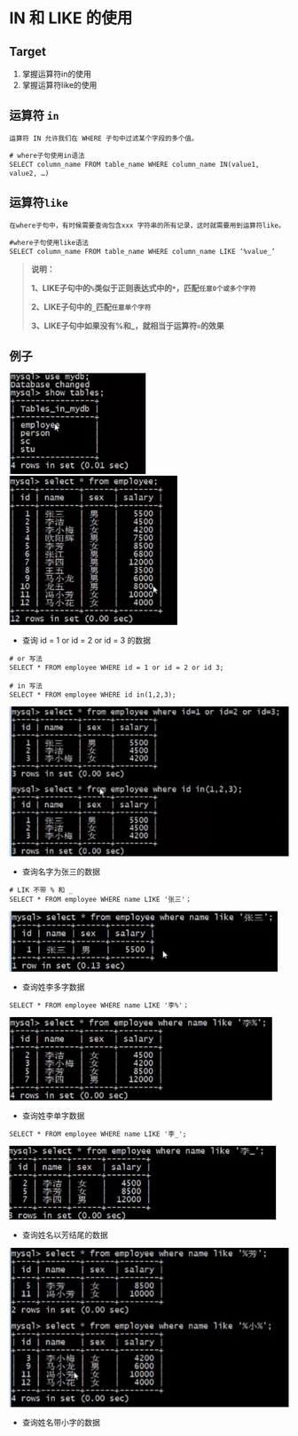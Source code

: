 # IN 和 LIKE 的使用

## Target

1. 掌握运算符in的使用 
2. 掌握运算符like的使用

## 运算符 `in` 

`运算符 IN 允许我们在 WHERE 子句中过滤某个字段的多个值。`

```mysql
# where子句使用in语法
SELECT column_name FROM table_name WHERE column_name IN(value1, value2, …)
```

## 运算符`like`

`在where子句中，有时候需要查询包含xxx 字符串的所有记录，这时就需要用到运算符like。`

```mysql
#where子句使用like语法
SELECT column_name FROM table_name WHERE column_name LIKE ‘%value_’
```

>
>
>**说明：** 
>
>**1、LIKE子句中的`%`类似于正则表达式中的`*`，匹配`任意0个或多个字符`**
>
>**2、LIKE子句中的`_`匹配`任意单个字符`** 
>
>**3、LIKE子句中如果没有%和_，就相当于运算符`=`的效果**

## 例子

<img src="Resources/15.jpg"/>

<img src="Resources/16.jpg"/>

- 查询 id = 1 or id = 2 or id = 3 的数据

```mysql
# or 写法
SELECT * FROM employee WHERE id = 1 or id = 2 or id 3;

# in 写法
SELECT * FROM employee WHERE id in(1,2,3);
```

<img src="Resources/17.jpg"/>

- 查询名字为张三的数据

```mysql
# LIK 不带 % 和 _
SELECT * FROM employee WHERE name LIKE '张三'；
```

<img src="Resources/18.jpg"/>

- 查询姓李多字数据

```mysql
SELECT * FROM employee WHERE name LIKE '李%'；
```

<img src="Resources/19.jpg"/>

- 查询姓李单字数据

```mysql
SELECT * FROM employee WHERE name LIKE '李_';
```

<img src="Resources/20.jpg"/>

- 查询姓名以芳结尾的数据

<img src="Resources/21.jpg"/>

- 查询姓名带小字的数据